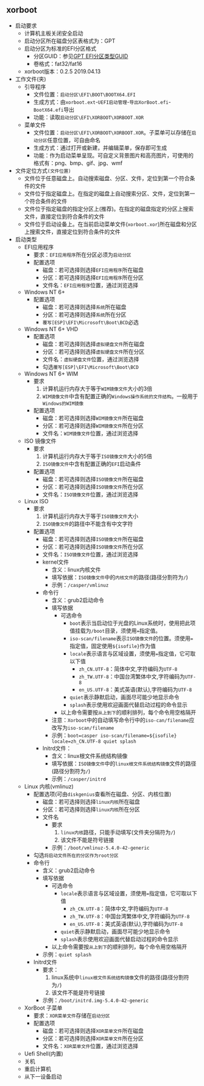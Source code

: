 ## xorboot 
* 启动要求
    * 计算机主板关闭安全启动 
    * 启动分区所在磁盘分区表格式为：GPT
    * 启动分区为标准的EFI分区格式 
        * 分区GUID：参见[GPT EFI分区类型GUID](index.html?title=/md/知识/gpt分区)
        * 卷格式：fat32/fat16
    * xorboot版本：0.2.5 2019.04.13
* 工作文件(夹)
    * 引导程序
        * 文件位置：`启动分区\EFI\BOOT\BOOTX64.EFI`
        * 生成方式：由`xorboot.ext`-`UEFI启动管理`-`导出XorBoot.efi`-`BootX64.efi`导出 
        * 功能：读取`启动分区\EFI\XORBOOT\XORBOOT.XOR`
    * 菜单文件
        * 文件位置：`启动分区\EFI\XORBOOT\XORBOOT.XOR`。子菜单可以存储在`启动分区`任意位置，可自由命名
        * 生成方式：通过打开或新建，并编辑菜单，保存即可生成
        * 功能：作为启动菜单呈现。可自定义背景图片和高亮图片，可使用的格式有：png、bmp、gif、jpg、wmf
* 文件定位方式`(文件位置)`
    * 文件位于任意磁盘上。自动搜索磁盘、分区、文件，定位到第一个符合条件的文件
    * 文件位于指定磁盘上。在指定的磁盘上自动搜索分区、文件，定位到第一个符合条件的文件
    * 文件位于指定磁盘的指定分区上(推荐)。在指定的磁盘指定的分区上搜索文件，直接定位到符合条件的文件
    * 文件位于启动设备上。在当前启动菜单文件(`xorboot.xor`)所在磁盘和分区上搜索文件，直接定位到符合条件的文件
* 启动类型
    * EFI应用程序
        * 要求：`EFI应用程序`所在分区必须为`启动分区`
        * 配置选项
            * 磁盘：若可选择则选择`EFI应用程序`所在磁盘
            * 分区：若可选择则选择`EFI应用程序`所在分区
            * 文件名：`EFI应用程序`位置，通过浏览选择
    * Windows NT 6+
        * 配置选项
            * 磁盘：若可选择则选择`系统`所在磁盘
            * 分区：若可选择则选择`系统`所在分区 
            * `覆写[ESP]\EFI\Microsoft\Boot\BCD`必选
    * Windows NT 6+ VHD
        * 配置选项
            * 磁盘：若可选择则选择`虚拟硬盘文件`所在磁盘 
            * 分区：若可选择则选择`虚拟硬盘文件`所在分区 
            * 文件名：`虚拟硬盘文件`位置，通过浏览选择 
            * 勾选`覆写[ESP]\EFI\Microsoft\Boot\BCD`
    * Windows NT 6+ WIM 
        * 要求
            1. 计算机运行内存大于等于`WIM镜像文件`大小的3倍 
            1. `WIM镜像文件`中含有配置正确的`Windows操作系统的文件结构`。一般用于`Windows的WIM镜像`
        * 配置选项
            * 磁盘：若可选择则选择`WIM镜像文件`所在磁盘 
            * 分区：若可选择则选择`WIM镜像文件`所在分区 
            * 文件名：`WIM镜像文件`位置，通过浏览选择 
    * ISO 镜像文件
        * 要求
            1. 计算机运行内存大于等于`ISO镜像文件`大小的5倍 
            1. `ISO镜像文件`中含有配置正确的`EFI`启动条件
        * 配置选项
            * 磁盘：若可选择则选择`ISO镜像文件`所在磁盘 
            * 分区：若可选择则选择`ISO镜像文件`所在分区 
            * 文件名：`ISO镜像文件`位置，通过浏览选择 
    * Linux ISO
        * 要求
            1. 计算机运行内存大于等于`ISO镜像文件`大小 
            1. `ISO镜像文件`的路径中不能含有中文字符 
        * 配置选项
            * 磁盘：若可选择则选择`ISO镜像文件`所在磁盘 
            * 分区：若可选择则选择`ISO镜像文件`所在分区 
            * 文件名：`ISO镜像文件`位置，通过浏览选择 
            * kernel文件
                * 含义：linux内核文件
                * 填写依据：`ISO镜像文件`中的`内核文件`的路径(路径分割符为`/`) 
                * 示例：`/casper/vmlinuz`
            * 命令行
                * 含义：grub2启动命令
                * 填写依据
                    * 可选命令
                        * `boot`表示当启动位于光盘的Linux系统时，使用把此项值挂载为`/boot`目录，须使用`=`指定值。 
                        * `iso-scan/filename`表示`ISO镜像文件`的位置。须使用`=`指定值，固定使用`${isofile}`作为值
                        * `locale`表示语言与区域设置，须使用`=`指定值，它可取以下值 
                            * `zh_CN.UTF-8`：简体中文,字符编码为`UTF-8`
                            * `zh_TW.UTF-8`：中国台湾繁体中文,字符编码为`UTF-8`
                            * `en_US.UTF-8`：美式英语(默认),字符编码为`UTF-8`
                        * `quiet`表示静默启动，画面尽可能少地显示命令
                        * `splash`表示使用欢迎画面代替启动过程的命令显示
                    * 以上命令需要按`从上到下`的顺利排列，每个命令用空格隔开 
                * 注意：`Xorboot`中的自动填写命令行中的`iso-can/filename`应改写为`iso-scan/filename`
                * 示例：`boot=casper iso-scan/filename=${isofile} locale=zh_CN.UTF-8 quiet splash`
            * Initrd文件：
                * 含义：linux根文件系统结构镜像
                * 填写依据：`ISO镜像文件`中的`linux根文件系统结构镜像`文件的路径(路径分割符为`/`)  
                * 示例：`/casper/initrd`
    * Linux 内核(vmlinuz)
        * 配置选项(可由`diskgenius`查看所在磁盘、分区、内核位置)
            * 磁盘：若可选择则选择`linux内核`所在磁盘 
            * 分区：若可选择则选择`linux内核`所在分区 
            * 文件名
                * 要求
                    1. `linux内核`路径，只能手动填写(文件夹分隔符为`/`)
                    1. 该文件不能是符号链接
                * 示例：`/boot/vmlinuz-5.4.0-42-generic`
        * 勾选`将启动文件所在的分区作为root分区`
        * 命令行
            * 含义：grub2启动命令
            * 填写依据
                * 可选命令
                    * `locale`表示语言与区域设置，须使用`=`指定值，它可取以下值 
                        * `zh_CN.UTF-8`：简体中文,字符编码为`UTF-8`
                        * `zh_TW.UTF-8`：中国台湾繁体中文,字符编码为`UTF-8`
                        * `en_US.UTF-8`：美式英语(默认),字符编码为`UTF-8`
                    * `quiet`表示静默启动，画面尽可能少地显示命令
                    * `splash`表示使用欢迎画面代替启动过程的命令显示
                * 以上命令需要按`从上到下`的顺利排列，每个命令用空格隔开 
            * 示例：`quiet splash`
        * Initrd文件
            * 要求：
                1. linux系统中`linux根文件系统结构镜像`文件的路径(路径分割符为`/`)  
                1. 该文件不能是符号链接
            * 示例：`/boot/initrd.img-5.4.0-42-generic`
    * XorBoot 子菜单
        * 要求：`XOR菜单文件`存储在`启动分区`
        * 配置选项
            * 磁盘：若可选择则选择`XOR菜单文件`所在磁盘 
            * 分区：若可选择则选择`XOR菜单文件`所在分区
            * 文件名：`XOR菜单文件`位置，通过浏览选择
    * Uefi Shell(内置) 
    * 关机
    * 重启计算机
    * 从下一设备启动
